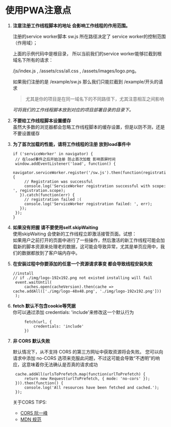 # 使用PWA注意点

1. **注意注册工作线程脚本的地址 会影响工作线程的作用范围。**

   注册的service worker脚本 sw.js 所在路径决定了 service worker的控制范围（作用域）；

   上面的示例代码中是根目录， 所以当前我们的service worker能够拦截到根域名下所有的请求：

   /js/index.js , /assets/css/all.css , /assets/images/logo.png。

   如果我们注册的是 /example/sw.js 那么我们只能拦截到 /example/开头的请求

   > 尤其是你的项目是在同一域名下的不同路径下，尤其注意相互之间影响

   _可将我们的工作线程脚本放到对应的项目部署目录的目录下。_

2. **不要给工作线程脚本设置缓存**  
   虽然大多数的浏览器都会忽略工作线程脚本的缓存设置，但是以防不测，还是不要设置缓存

3. **为了首次加载的性能，请将工作线程的注册 放到load事件中**

   ```
   if ('serviceWorker' in navigator) {
    // 在load事件之后开始注册 防止首次加载 影响首屏时间
    window.addEventListener('load', function() {
      navigator.serviceWorker.register('/sw.js').then(function(registration) {
        // Registration was successful
        console.log('ServiceWorker registration successful with scope: ', registration.scope);
      }).catch(function(err) {
        // registration failed :(
        console.log('ServiceWorker registration failed: ', err);
      });
    });
   }
   ```

4. **如果没有把握 请不要使用self.skipWaiting**  
   使用skipWaiting 会使新的工作线程立即激活接管页面。试想：  
   如果用户之前打开的页面中进行了一些操作，然后激活的新工作线程可能会加载新的脚本资源来处理老的数据，这可能会导致异常，尤其是单页应用中，我们的数据都放到了客户端内存中。

5. **在安装过程中你要添加的任意一个资源请求事变 都会导致线程安装失败**

   ```
   //install
   // if ./img/logo-192x192.png not existed installing will fail
    event.waitUntil(
        caches.open(cacheVersion).then(cache => cache.addAll(['./img/logo-48x48.png', './img/logo-192x192.png']))
    );
   ```

6. **fetch 默认不包含cookie等凭据**  
    你可以通过添加 credentials: 'include'来修改这一个默认行为

   ```
        fetch(url, {
            credentials: 'include'
        })
   ```

7. **非 CORS 默认失败**

   默认情况下，从不支持 CORS 的第三方网址中获取资源将会失败。 您可以向请求中添加 no-CORS 选项来克服此问题，不过这可能会导致“不透明”的响应，这意味着你无法确认是否真的请求成功

   ```
    cache.addAll(urlsToPrefetch.map(function(urlToPrefetch) {
        return new Request(urlToPrefetch, { mode: 'no-cors' });
    })).then(function() {
        console.log('All resources have been fetched and cached.');
    });
   ```

   关于CORS TIPS:

   * [CORS 阮一峰](http://www.ruanyifeng.com/blog/2016/04/cors.html)
   * [MDN 规范](https://developer.mozilla.org/zh-CN/docs/Web/HTTP/Access_control_CORS)



